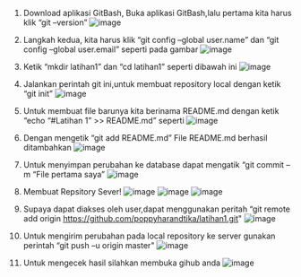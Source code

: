 1. Download aplikasi GitBash, Buka aplikasi GitBash,lalu pertama kita harus klik “git –version” 
![image](https://user-images.githubusercontent.com/56400553/66710562-151dd300-ed30-11e9-9296-f6d4a169baf1.png)

2. Langkah kedua, kita harus klik “git config –global user.name” dan “git config –global user.email” seperti pada gambar 
![image](https://user-images.githubusercontent.com/56400553/66710036-257c8080-ed25-11e9-84bc-34e5cfbe79d8.png)

3. Ketik “mkdir latihan1” dan “cd latihan1” seperti dibawah ini ![image](https://user-images.githubusercontent.com/56400553/66710046-87d58100-ed25-11e9-9df5-63b80949e744.png)

4. Jalankan perintah git ini,untuk membuat repository local dengan ketik “git init” ![image](https://user-images.githubusercontent.com/56400553/66710094-61641580-ed26-11e9-908a-8111b5e35db6.png)

5. Untuk membuat file barunya kita berinama README.md dengan ketik “echo “#Latihan 1” >> README.md” seperti ![image](https://user-images.githubusercontent.com/56400553/66710103-8c4e6980-ed26-11e9-950f-caf2f5951573.png)

6. Dengan mengetik “git add README.md” File README.md berhasil ditambahkan ![image](https://user-images.githubusercontent.com/56400553/66710122-f7983b80-ed26-11e9-9866-52e0a30eaea0.png)

7. Untuk menyimpan perubahan ke database dapat mengatik  “git commit –m “File pertama saya” ![image](https://user-images.githubusercontent.com/56400553/66710134-3e863100-ed27-11e9-9451-142b9734d787.png)

8. Membuat Repsitory Sever! ![image](https://user-images.githubusercontent.com/56400553/66710151-a8063f80-ed27-11e9-8cda-fd4957a8495d.png)
![image](https://user-images.githubusercontent.com/56400553/66710152-b05e7a80-ed27-11e9-81fd-5e0b37e4846a.png)
![image](https://user-images.githubusercontent.com/56400553/66710159-b8b6b580-ed27-11e9-8109-3e5994a02810.png)

9. Supaya dapat diakses oleh user,dapat menggunakan peritah “git remote add origin https://github.com/poppyharandtika/latihan1.git" ![image](https://user-images.githubusercontent.com/56400553/66710171-059a8c00-ed28-11e9-868b-443efb0f9c1a.png)

10. Untuk mengirim perubahan pada local repository ke server gunakan perintah “git push –u origin master" ![image](https://user-images.githubusercontent.com/56400553/66710181-42668300-ed28-11e9-88b5-12920e10e910.png)

11. Untuk mengecek hasil silahkan membuka gihub anda ![image](https://user-images.githubusercontent.com/56400553/66710214-c456ac00-ed28-11e9-9835-2bfe6c414dbd.png)








